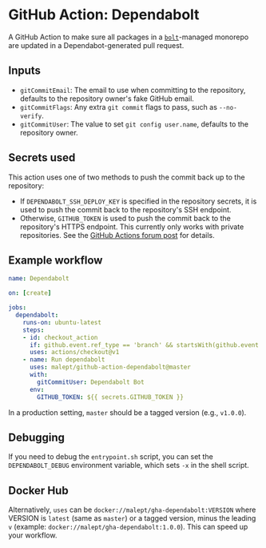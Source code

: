 # GitHub Action: Dependabolt

A GitHub Action to make sure all packages in a [`bolt`](http://boltpkg.com/)-managed monorepo are
updated in a Dependabot-generated pull request.

## Inputs

* `gitCommitEmail`: The email to use when committing to the repository, defaults to the repository
  owner's fake GitHub email.
* `gitCommitFlags`: Any extra `git commit` flags to pass, such as `--no-verify`.
* `gitCommitUser`: The value to set `git config user.name`, defaults to the repository owner.

## Secrets used

This action uses one of two methods to push the commit back up to the repository:

* If `DEPENDABOLT_SSH_DEPLOY_KEY` is specified in the repository secrets, it is used to push the
  commit back to the repository's SSH endpoint.
* Otherwise, `GITHUB_TOKEN` is used to push the commit back to the repository's HTTPS endpoint. This
  currently only works with private repositories. See the [GitHub Actions forum post](https://github.community/t5/GitHub-Actions/Github-action-not-triggering-gh-pages-upon-push/td-p/26869) for details.

## Example workflow

```yaml
name: Dependabolt

on: [create]

jobs:
  dependabolt:
    runs-on: ubuntu-latest
    steps:
    - id: checkout_action
      if: github.event.ref_type == 'branch' && startsWith(github.event.ref, 'dependabot/')
      uses: actions/checkout@v1
    - name: Run dependabolt
      uses: malept/github-action-dependabolt@master
      with:
        gitCommitUser: Dependabolt Bot
      env:
        GITHUB_TOKEN: ${{ secrets.GITHUB_TOKEN }}
```

In a production setting, `master` should be a tagged version (e.g., `v1.0.0`).

## Debugging

If you need to debug the `entrypoint.sh` script, you can set the `DEPENDABOLT_DEBUG` environment
variable, which sets `-x` in the shell script.

## Docker Hub

Alternatively, `uses` can be `docker://malept/gha-dependabolt:VERSION` where VERSION is `latest`
(same as `master`) or a tagged version, minus the leading `v` (example:
`docker://malept/gha-dependabolt:1.0.0`). This can speed up your workflow.
